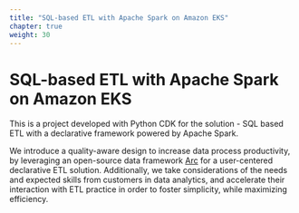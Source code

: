 ```yaml
---
title: "SQL-based ETL with Apache Spark on Amazon EKS"
chapter: true
weight: 30
---
```


# SQL-based ETL with Apache Spark on Amazon EKS
This is a project developed with Python CDK for the solution - SQL based ETL with a declarative framework powered by Apache Spark. 

We introduce a quality-aware design to increase data process productivity, by leveraging an open-source data framework [Arc](https://arc.tripl.ai/) for a user-centered declarative ETL solution. Additionally, we take considerations of the needs and expected skills from customers in data analytics, and accelerate their interaction with ETL practice in order to foster simplicity, while maximizing efficiency.
